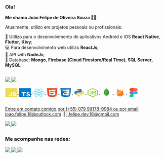 ### Ola!

**Me chamo João Felipe de Oliveira Souza 👨‍🚀**. 

Atualmente, utilizo em projetos pessoais ou profissionais:

:iphone: Utilizo para o desenvolvimento de aplicativos Android e IOS **React Native**, **Flutter**, **Kivy**; <br/> 
:computer: Para desenvolvimento web utilizo **ReactJs**; <br/>
:satellite: API with **NodeJs**; <br/>
:floppy_disk: Database: **Mongo**, **Firebase (Cloud Firestore/Real Time)**, **SQL Server**, **MySQL**;<br/>

##

<div>
  <a href='https://github.com/jfelipesouza' >

  <img height="165em" src="https://github-readme-stats.vercel.app/api?username=jfelipesouza&show_icons=true&theme=dracula&include_all_commits=true&count_private=true"/>
  <img height="165em" src="https://github-readme-stats.vercel.app/api/top-langs/?username=jfelipesouza&layout=compact&langs_count=7&theme=dracula"/>
</div>

<div style="display: inline_block"><br>
    <img align="center" alt="jfelipesouza-Js" height="30" width="40" src="https://raw.githubusercontent.com/devicons/devicon/master/icons/javascript/javascript-plain.svg">
    <img align="center" alt="jfelipesouza-Ts" height="30" width="40" src="https://raw.githubusercontent.com/devicons/devicon/master/icons/typescript/typescript-plain.svg">
    <img align="center" alt="jfelipesouza-React" height="30" width="40" src="https://raw.githubusercontent.com/devicons/devicon/master/icons/react/react-original.svg">
    <img align="center" alt="jfelipesouza-HTML" height="30" width="40" src="https://raw.githubusercontent.com/devicons/devicon/master/icons/html5/html5-original.svg">
    <img align="center" alt="jfelipesouza-CSS" height="30" width="40" src="https://raw.githubusercontent.com/devicons/devicon/master/icons/css3/css3-original.svg">
    <img align="center" alt="jfelipesouza-Python" height="30" width="40" src="https://raw.githubusercontent.com/devicons/devicon/master/icons/python/python-original.svg">
    <img align="center" alt="jfelipesouza-Node" height="30" width="40" src="https://raw.githubusercontent.com/devicons/devicon/master/icons/nodejs/nodejs-plain.svg">
    <img align="center" alt="jfelipesouza-Mongo" height="30" width="40" src="https://raw.githubusercontent.com/devicons/devicon/master/icons/mongodb/mongodb-original.svg"/>
    <img align="center" alt="jfelipesouza-Firebase" height="30" width="40" src="https://raw.githubusercontent.com/devicons/devicon/master/icons/firebase/firebase-plain.svg"/>
    <img align="center" alt="jfelipesouza-figma" height="30" width="40" src="https://raw.githubusercontent.com/devicons/devicon/master/icons/figma/figma-original.svg"> 
   

</div>

##

Entre em contato comigo por (+55) 079 99178-9984 ou por email joao.felipe.18@outlook.com || j.felipe.dev.18@gmail.com

<div>
    <a href = "mailto:j.felipe.dev.18@gmail.com">
        <img src="https://img.shields.io/badge/-Gmail-%23333?style=for-the-badge&logo=gmail&logoColor=white" target="_blank">
    </a>
    <a href = "mailto:j.felipe.dev.18@gmail.com">
        <img src="https://img.shields.io/badge/Microsoft_Outlook-0078D4?style=for-the-badge&logo=microsoft-outlook&logoColor=white" target="_blank">
    </a>
    

</div>

##

### Me acompanhe nas redes:

<div>
    <a href="https://www.instagram.com/joao.felipe.18/" target="_blank">
        <img src="https://img.shields.io/badge/-Instagram-%23E4405F?style=for-the-badge&logo=instagram&logoColor=white" target="_blank">
    </a>
    <a href="https://www.linkedin.com/in/jo%C3%A3o-felipe-de-oliveira-souza-0928071a9/" target="_blank">
        <img src="https://img.shields.io/badge/-LinkedIn-%230077B5?style=for-the-badge&logo=linkedin&logoColor=white" target="_blank">
    </a> 
    <a href="phone: (+55) 079 99178-9984" target="_blank">
        <img src="https://img.shields.io/badge/WhatsApp-25D366?style=for-the-badge&logo=whatsapp&logoColor=white" target="_blank">
    </a> 
    

</div>
